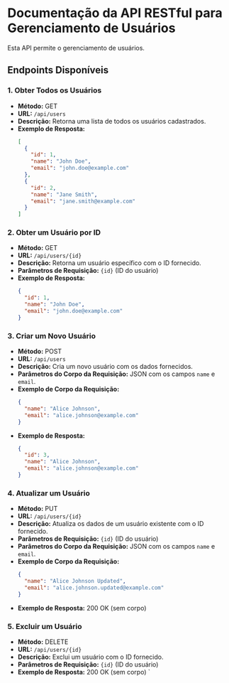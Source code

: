 # Documentação da API RESTful para Gerenciamento de Usuários

Esta API permite o gerenciamento de usuários.

## Endpoints Disponíveis

### 1. Obter Todos os Usuários

- **Método:** GET
- **URL:** `/api/users`
- **Descrição:** Retorna uma lista de todos os usuários cadastrados.
- **Exemplo de Resposta:**
  ```json
  [
    {
      "id": 1,
      "name": "John Doe",
      "email": "john.doe@example.com"
    },
    {
      "id": 2,
      "name": "Jane Smith",
      "email": "jane.smith@example.com"
    }
  ]
  ```

### 2. Obter um Usuário por ID

- **Método:** GET
- **URL:** `/api/users/{id}`
- **Descrição:** Retorna um usuário específico com o ID fornecido.
- **Parâmetros de Requisição:** `{id}` (ID do usuário)
- **Exemplo de Resposta:**
  ```json
  {
    "id": 1,
    "name": "John Doe",
    "email": "john.doe@example.com"
  }
  ```

### 3. Criar um Novo Usuário

- **Método:** POST
- **URL:** `/api/users`
- **Descrição:** Cria um novo usuário com os dados fornecidos.
- **Parâmetros do Corpo da Requisição:** JSON com os campos `name` e `email`.
- **Exemplo de Corpo da Requisição:**
  ```json
  {
    "name": "Alice Johnson",
    "email": "alice.johnson@example.com"
  }
  ```
- **Exemplo de Resposta:**
  ```json
  {
    "id": 3,
    "name": "Alice Johnson",
    "email": "alice.johnson@example.com"
  }
  ```

### 4. Atualizar um Usuário

- **Método:** PUT
- **URL:** `/api/users/{id}`
- **Descrição:** Atualiza os dados de um usuário existente com o ID fornecido.
- **Parâmetros de Requisição:** `{id}` (ID do usuário)
- **Parâmetros do Corpo da Requisição:** JSON com os campos `name` e `email`.
- **Exemplo de Corpo da Requisição:**
  ```json
  {
    "name": "Alice Johnson Updated",
    "email": "alice.johnson.updated@example.com"
  }
  ```
- **Exemplo de Resposta:** 200 OK (sem corpo)

### 5. Excluir um Usuário

- **Método:** DELETE
- **URL:** `/api/users/{id}`
- **Descrição:** Exclui um usuário com o ID fornecido.
- **Parâmetros de Requisição:** `{id}` (ID do usuário)
- **Exemplo de Resposta:** 200 OK (sem corpo)
`
